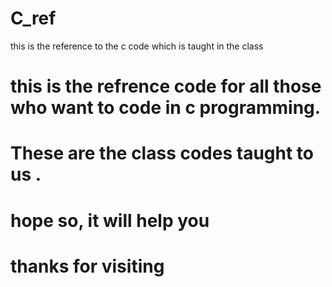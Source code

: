 # C_ref
this is the reference to the c code which is taught in the class
# this is the refrence code for all those who want to code in c programming.
# These are the class codes taught to us .
# hope so, it will help you
# thanks for visiting
